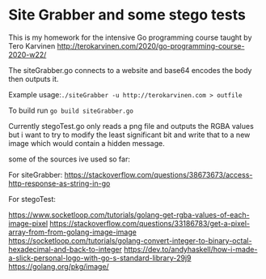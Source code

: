 # Site Grabber and some stego tests

This is my homework for the intensive Go programming course taught by Tero Karvinen http://terokarvinen.com/2020/go-programming-course-2020-w22/

The siteGrabber.go connects to a website and base64 encodes the body then outputs it.

Example usage:```./siteGrabber -u http://terokarvinen.com > outfile```

To build run ```go build siteGrabber.go```

Currently stegoTest.go only reads a png file and outputs the RGBA values but i want to try to modify the least significant bit 
and write that to a new image which would contain a hidden message.

some of the sources ive used so far:

For siteGrabber: https://stackoverflow.com/questions/38673673/access-http-response-as-string-in-go

For stegoTest: 

https://www.socketloop.com/tutorials/golang-get-rgba-values-of-each-image-pixel
 https://stackoverflow.com/questions/33186783/get-a-pixel-array-from-from-golang-image-image
 https://socketloop.com/tutorials/golang-convert-integer-to-binary-octal-hexadecimal-and-back-to-integer
 https://dev.to/andyhaskell/how-i-made-a-slick-personal-logo-with-go-s-standard-library-29j9
 https://golang.org/pkg/image/
